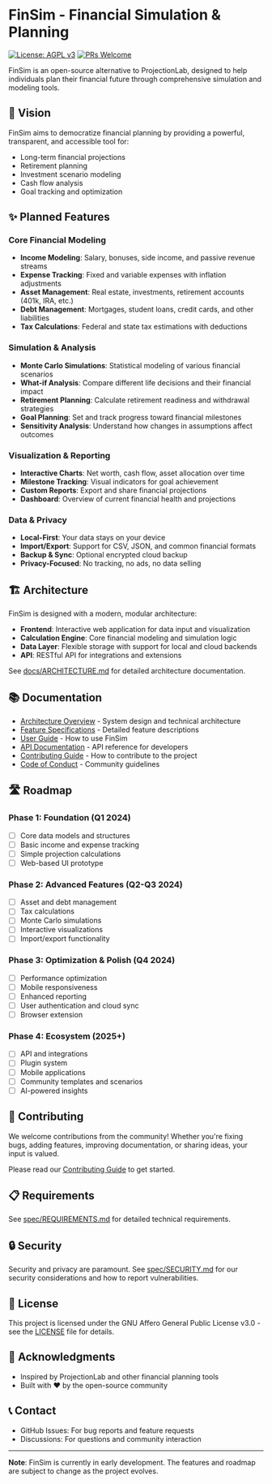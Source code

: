 # FinSim - Financial Simulation & Planning

[![License: AGPL v3](https://img.shields.io/badge/License-AGPL%20v3-blue.svg)](https://www.gnu.org/licenses/agpl-3.0)
[![PRs Welcome](https://img.shields.io/badge/PRs-welcome-brightgreen.svg)](CONTRIBUTING.md)

FinSim is an open-source alternative to ProjectionLab, designed to help individuals plan their financial future through comprehensive simulation and modeling tools.

## 🎯 Vision

FinSim aims to democratize financial planning by providing a powerful, transparent, and accessible tool for:
- Long-term financial projections
- Retirement planning
- Investment scenario modeling
- Cash flow analysis
- Goal tracking and optimization

## ✨ Planned Features

### Core Financial Modeling
- **Income Modeling**: Salary, bonuses, side income, and passive revenue streams
- **Expense Tracking**: Fixed and variable expenses with inflation adjustments
- **Asset Management**: Real estate, investments, retirement accounts (401k, IRA, etc.)
- **Debt Management**: Mortgages, student loans, credit cards, and other liabilities
- **Tax Calculations**: Federal and state tax estimations with deductions

### Simulation & Analysis
- **Monte Carlo Simulations**: Statistical modeling of various financial scenarios
- **What-if Analysis**: Compare different life decisions and their financial impact
- **Retirement Planning**: Calculate retirement readiness and withdrawal strategies
- **Goal Planning**: Set and track progress toward financial milestones
- **Sensitivity Analysis**: Understand how changes in assumptions affect outcomes

### Visualization & Reporting
- **Interactive Charts**: Net worth, cash flow, asset allocation over time
- **Milestone Tracking**: Visual indicators for goal achievement
- **Custom Reports**: Export and share financial projections
- **Dashboard**: Overview of current financial health and projections

### Data & Privacy
- **Local-First**: Your data stays on your device
- **Import/Export**: Support for CSV, JSON, and common financial formats
- **Backup & Sync**: Optional encrypted cloud backup
- **Privacy-Focused**: No tracking, no ads, no data selling

## 🏗️ Architecture

FinSim is designed with a modern, modular architecture:
- **Frontend**: Interactive web application for data input and visualization
- **Calculation Engine**: Core financial modeling and simulation logic
- **Data Layer**: Flexible storage with support for local and cloud backends
- **API**: RESTful API for integrations and extensions

See [docs/ARCHITECTURE.md](docs/ARCHITECTURE.md) for detailed architecture documentation.

## 📚 Documentation

- [Architecture Overview](docs/ARCHITECTURE.md) - System design and technical architecture
- [Feature Specifications](docs/FEATURES.md) - Detailed feature descriptions
- [User Guide](docs/USER_GUIDE.md) - How to use FinSim
- [API Documentation](docs/API.md) - API reference for developers
- [Contributing Guide](CONTRIBUTING.md) - How to contribute to the project
- [Code of Conduct](CODE_OF_CONDUCT.md) - Community guidelines

## 🛣️ Roadmap

### Phase 1: Foundation (Q1 2024)
- [ ] Core data models and structures
- [ ] Basic income and expense tracking
- [ ] Simple projection calculations
- [ ] Web-based UI prototype

### Phase 2: Advanced Features (Q2-Q3 2024)
- [ ] Asset and debt management
- [ ] Tax calculations
- [ ] Monte Carlo simulations
- [ ] Interactive visualizations
- [ ] Import/export functionality

### Phase 3: Optimization & Polish (Q4 2024)
- [ ] Performance optimization
- [ ] Mobile responsiveness
- [ ] Enhanced reporting
- [ ] User authentication and cloud sync
- [ ] Browser extension

### Phase 4: Ecosystem (2025+)
- [ ] API and integrations
- [ ] Plugin system
- [ ] Mobile applications
- [ ] Community templates and scenarios
- [ ] AI-powered insights

## 🤝 Contributing

We welcome contributions from the community! Whether you're fixing bugs, adding features, improving documentation, or sharing ideas, your input is valued.

Please read our [Contributing Guide](CONTRIBUTING.md) to get started.

## 📋 Requirements

See [spec/REQUIREMENTS.md](spec/REQUIREMENTS.md) for detailed technical requirements.

## 🔒 Security

Security and privacy are paramount. See [spec/SECURITY.md](spec/SECURITY.md) for our security considerations and how to report vulnerabilities.

## 📄 License

This project is licensed under the GNU Affero General Public License v3.0 - see the [LICENSE](LICENSE) file for details.

## 🙏 Acknowledgments

- Inspired by ProjectionLab and other financial planning tools
- Built with ❤️ by the open-source community

## 📞 Contact

- GitHub Issues: For bug reports and feature requests
- Discussions: For questions and community interaction

---

**Note**: FinSim is currently in early development. The features and roadmap are subject to change as the project evolves.
